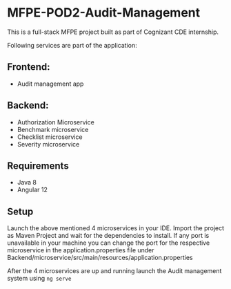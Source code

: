 # MFPE-POD2-Audit-Management

This is a full-stack MFPE project built as part of Cognizant CDE internship.

Following services are part of the application:

## Frontend:
- Audit management app
## Backend:
- Authorization Microservice
- Benchmark microservice
- Checklist microservice
- Severity microservice
## Requirements
- Java 8
- Angular 12
## Setup
Launch the above mentioned 4 microservices in your IDE. Import the project as Maven Project and wait for the dependencies to install. If any port is unavailable in your machine you can change the port for the respective microservice in the application.properties file under Backend/microservice/src/main/resources/application.properties

After the 4 microservices are up and running launch the Audit management system using `ng serve`
